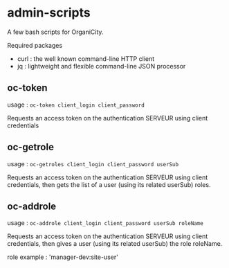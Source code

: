 # admin-scripts

A few bash scripts for OrganiCity.

Required packages
 * curl : the well known command-line HTTP client
 * jq : lightweight and flexible command-line JSON processor


## oc-token

usage : ```oc-token client_login client_password```

Requests an access token on the authentication SERVEUR using client credentials

## oc-getrole

usage : ```oc-getroles client_login client_password userSub```

Requests an access token on the authentication SERVEUR using client credentials, then gets the list of a user (using its related userSub) roles.

## oc-addrole

usage : ```oc-addrole client_login client_password userSub roleName```

Requests an access token on the authentication SERVEUR using client credentials, then gives a user (using its related userSub) the role roleName.

role example : 'manager-dev:site-user'
